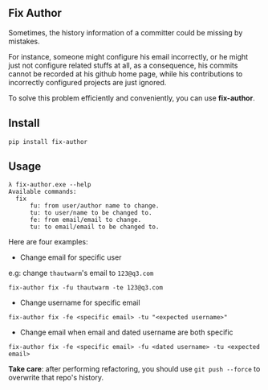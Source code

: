 
## Fix Author

Sometimes, the history information of a committer could be missing by mistakes.

For instance, someone might configure his email incorrectly, or he might just not configure related
stuffs at all, as a consequence, his commits cannot be recorded at his github home page, while his contributions to
incorrectly configured projects are just ignored.

To solve this problem efficiently and conveniently, you can use **fix-author**.

Install
----------

```
pip install fix-author
```


Usage
---------

```
λ fix-author.exe --help
Available commands:
  fix
      fu: from user/author name to change.
      tu: to user/name to be changed to.
      fe: from email/email to change.
      tu: to email/email to be changed to.

```

Here are four examples:

- Change email for specific user

e.g: change `thautwarm`'s email to `123@q3.com`
```
fix-author fix -fu thautwarm -te 123@q3.com
```

- Change username for specific email

```
fix-author fix -fe <specific email> -tu "<expected username>"
```

- Change email when email and dated username are both specific

```
fix-author fix -fe <specific email> -fu <dated username> -tu <expected email>
```

**Take care**: after performing refactoring,
you should use `git push --force` to overwrite that repo's history.

